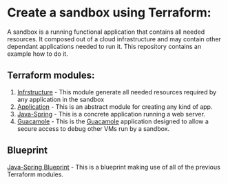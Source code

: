 # Create a sandbox using Terraform:
A sandbox is a running functional application that contains all needed resources.
It composed out of a cloud infrastructure and may contain other dependant applications needed to run it.
This repository contains an example how to do it.

## Terraform modules:
1. [Infrstructure](../terraform-modules/sandbox-infra/) - This module generate all needed resources required by any application in the sandbox
2. [Application](../terraform-modules/sandbox-application/) - This is an abstract module for creating any kind of app.
3. [Java-Spring](../terraform-modules/java-spring/) - This is a concrete application running a web server.
4. [Guacamole](../terraform-modules/guacamole/) - This is the [Guacamole](https://guacamole.apache.org/) application designed to allow a secure access to debug other VMs run by a sandbox.
## Blueprint
[Java-Spring Blueprint](../blueprints/java-spring.yaml) - This is a blueprint making use of all of the previous Terraform modules.

